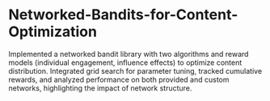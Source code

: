 # Networked-Bandits-for-Content-Optimization
Implemented a networked bandit library with two algorithms and reward models (individual engagement, influence effects) to optimize content distribution. Integrated grid search for parameter tuning, tracked cumulative rewards, and analyzed performance on both provided and custom networks, highlighting the impact of network structure.
